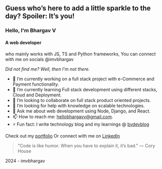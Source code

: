 ## Guess who’s here to add a little sparkle to the day? Spoiler: It’s you!

### Hello, I'm Bhargav V
#### A web developer
who mainly works with JS, TS and Python frameworks,
You can connect with me on socials @imvbhargav

_Did not find me? Well, then I'm not there._

- 🔭 I’m currently working on a full stack project with e-Commerce and Payment functionality.
- 🌱 I’m currently learning Full stack development using different stacks, Cloud and Deployment.
- 👯 I’m looking to collaborate on full stack product oriented projects.
- 🤔 I’m looking for help with knowledge on scalable technologies.
- 💬 Ask me about web development using Node, Django, and React.
- 📫 How to reach me: hellobhargavv@gmail.com.
- ⚡ Fun fact: I write technology blog and my learnings @ [bvdevblog](https://bvdevblog.vercel.app/)

Check out my [portfolio](https://bhargavvjois.github.io/Portfolio/)
Or connect with me on [LinkedIn](https://linkedin.com/in/imvbhargav)

> "Code is like humor. When you have to explain it, it’s bad." 
> — Cory House

2024 - imvbhargav
